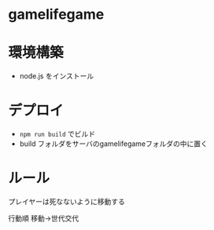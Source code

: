 # gamelifegame

# 環境構築
- node.js をインストール

# デプロイ
- `npm run build` でビルド
- build フォルダをサーバのgamelifegameフォルダの中に置く

# ルール
プレイヤーは死なないように移動する

行動順
移動→世代交代